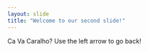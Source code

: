 ```yaml
---
layout: slide
title: "Welcome to our second slide!"
---
```

Ca Va Caralho?
Use the left arrow to go back!
